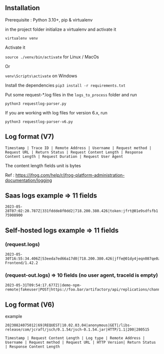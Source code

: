 ## Installation 

Prerequisite : Python 3.10+, pip & virtualenv

in the project folder initialize a virtualenv and activate it 

`virtualenv venv`

Activate it

`source ./venv/bin/activate` for Linux / MacOs

Or 

`venv\Scripts\activate` on Windows

Install the dependencies
`pip3 install -r requirements.txt`

Put some request-*.log files in the `logs_to_process` folder and run 

`python3 requestlog-parser.py`

If you are working with log files for version 6.x, run 

`python3 requestlog-parser-v6.py`

## Log format (V7)

```
Timestamp | Trace ID | Remote Address | Username | Request method | Request URL | Return Status | Request Content Length | Response Content Length | Request Duration | Request User Agent
```

The content length fields unit is bytes

Ref : https://jfrog.com/help/r/jfrog-platform-administration-documentation/logging

## Saas logs example => 11 fields
```
2023-05-28T07:02:20.787Z|331fddde8f0dd2|718.200.380.426|token:jfrt@01e9sdfsfb1|POST|/api/mirror/statuses/message|200|195|0|16|Artifactory/7.59.8 75908900
```
## Self-hosted logs example => 11 fields

### (request.logs)
```
2023-05-30T16:55:34.406Z|53eeda7ed66a17d0|718.200.380.426|jffe@01dy4jeqn087qe0z2pye7j0kck|GET|/api/httpsso|200|-1|0|12|JFrog-Frontend/1.42.2
```
### (request-out.logs) => 10 fields (no user agent, traceId is empty)
```
2023-05-31T09:54:17.677Z||demo-npm-remote|fakeuser|POST|https://foo.bar/artifactory/api/replications/channels/establishChannel|302|157|138|69
```

## Log format (V6)

example

`20230824075012|69|REQUEST|10.02.03.04|anonymous|GET|/libs-release/com/jcraft/jsch/0.1.54/jsch-0.1.54.jar|HTTP/1.1|200|280515`

```
Timestamp | Request Content Length | Log type | Remote Address | Username | Request method | Request URL | HTTP Version| Return Status | Response Content Length
```
